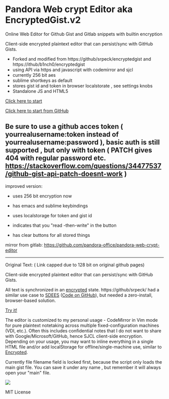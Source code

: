 Pandora Web crypt Editor aka EncryptedGist.v2
=============

Online Web Editor for Github Gist and Gitlab snippets with builtin encryption

Client-side encrypted plaintext editor that can persist/sync with GitHub Gists.

* Forked and modified from https://github/srpeck/encryptedgist and https://ithub/b1nch0/encryptedgist
* using API via https and javascript with codemirror and sjcl
* currently 256 bit aes
* sublime shortkeys as default
* stores gist id and token in browser localstorate , see settings knobs
* Standalone JS and HTML5

[Click here to start](https://pandora-office.gitlab.io/pandora-web-crypt-editor/index.html)

[Click here to start from GitHub](https://pandora-office.github.io/pandora-web-crypt-editor/index.html)


## Be sure to use a github acces token ( yourrealusername:token instead of yourrealusername:password ), basic auth is still supported , but only with token ( PATCH  gives 404 with regular password etc. https://stackoverflow.com/questions/34477537/github-gist-api-patch-doesnt-work )


improved version:

* uses 256 bit encryption now

* has emacs and sublime keybindings

* uses localstorage for token and gist id

* indicates that you "read -then-write" in the button

* has clear buttons for all stored things


mirror from gitlab: https://github.com/pandora-office/pandora-web-crypt-editor

----
Original Text: ( Link capped due to 128 bit on original github pages)



Client-side encrypted plaintext editor that can persist/sync with GitHub Gists.

All text is synchronized in an [encrypted](http://bitwiseshiftleft.github.io/sjcl/) state.
https://github/srpeck/ had a similar use case to [SDEES](https://news.ycombinator.com/item?id=12441302) ([Code on GitHub](https://github.com/schollz/sdees)), but needed a zero-install, browser-based solution.

[Try it!](https://pandora-office.gitlab.io/pandora-web-crypt-editor/index.html)

The editor is customized to my personal usage - CodeMirror in Vim mode for pure plaintext notetaking across multiple fixed-configuration machines (VDI, etc.). Often this includes confidential notes that I do not want to share with Google/Microsoft/GitHub, hence SJCL client-side encryption. Depending on your usage, you may want to inline everything in a single HTML file and/or add localStorage for offline/single-machine use, similar to [Encrypted](https://github.com/srpeck/encrypted).

Currently file filename field is locked first, because the script only loads the main gist file.
You can save it under any name , but remember it will always open your "main" file.

![](demo.gif)

MIT License
